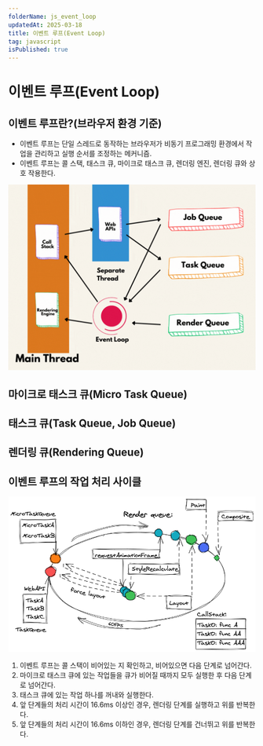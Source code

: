 ```yaml
---
folderName: js_event_loop
updatedAt: 2025-03-18
title: 이벤트 루프(Event Loop)
tag: javascript
isPublished: true
---
```


# 이벤트 루프(Event Loop)

## 이벤트 루프란?(브라우저 환경 기준)

- 이벤트 루프는 단일 스레드로 동작하는 브라우저가 비동기 프로그래밍 환경에서 작업을 관리하고 실행 순서를 조정하는 메커니즘.
- 이벤트 루프는 콜 스택, 태스크 큐, 마이크로 태스크 큐, 렌더링 엔진, 렌더링 큐와 상호 작용한다.

![img](images/event_loop.gif)

## 마이크로 태스크 큐(Micro Task Queue)

## 태스크 큐(Task Queue, Job Queue)

## 렌더링 큐(Rendering Queue)

## 이벤트 루프의 작업 처리 사이클

![img](images/event_loop.png)

1. 이벤트 루프는 콜 스택이 비어있는 지 확인하고, 비어있으면 다음 단계로 넘어간다.
2. 마이크로 태스크 큐에 있는 작업들을 큐가 비어질 때까지 모두 실행한 후 다음 단계로 넘어간다.
3. 태스크 큐에 있는 작업 하나를 꺼내와 실행한다.
4. 앞 단계들의 처리 시간이 16.6ms 이상인 경우, 렌더링 단계를 실행하고 위를 반복한다.
5. 앞 단계들의 처리 시간이 16.6ms 이하인 경우, 렌더링 단계를 건너뛰고 위를 반복한다.
